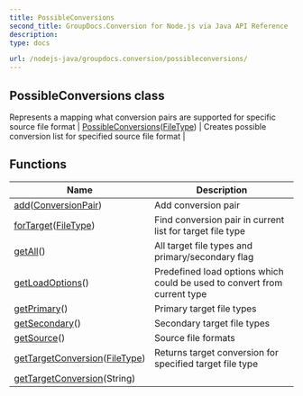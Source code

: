 ```yaml
---
title: PossibleConversions
second_title: GroupDocs.Conversion for Node.js via Java API Reference
description: 
type: docs

url: /nodejs-java/groupdocs.conversion/possibleconversions/
---
```


## PossibleConversions class
Represents a mapping what conversion pairs are supported for specific source file format
| [PossibleConversions](possibleconversions)([FileType](../filetype)) | Creates possible conversion list for specified source file format |

## Functions

| Name | Description |
| --- | --- |
| [add](add)([ConversionPair](../conversionpair)) | Add conversion pair |
| [forTarget](fortarget)([FileType](../filetype)) | Find conversion pair in current list for target file type |
| [getAll](getall)() | All target file types and primary/secondary flag |
| [getLoadOptions](getloadoptions)() | Predefined load options which could be used to convert from current type |
| [getPrimary](getprimary)() | Primary target file types |
| [getSecondary](getsecondary)() | Secondary target file types |
| [getSource](getsource)() | Source file formats |
| [getTargetConversion](gettargetconversion)([FileType](../filetype)) | Returns target conversion for specified target file type |
| [getTargetConversion](gettargetconversion)(String) |  |
